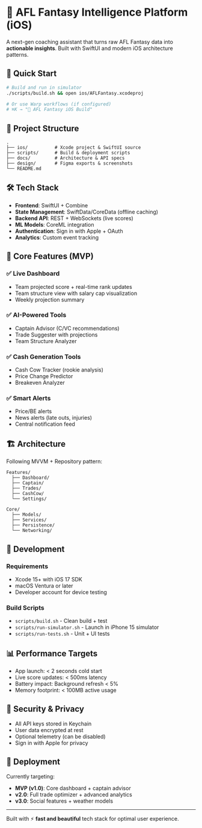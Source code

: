 # 📱 AFL Fantasy Intelligence Platform (iOS)

A next-gen coaching assistant that turns raw AFL Fantasy data into **actionable insights**. Built with SwiftUI and modern iOS architecture patterns.

## 🚀 Quick Start

```bash
# Build and run in simulator
./scripts/build.sh && open ios/AFLFantasy.xcodeproj

# Or use Warp workflows (if configured)
# ⌘K → "🚀 AFL Fantasy iOS Build"
```

## 📁 Project Structure

```
.
├── ios/          # Xcode project & SwiftUI source
├── scripts/      # Build & deployment scripts  
├── docs/         # Architecture & API specs
├── design/       # Figma exports & screenshots
└── README.md
```

## 🛠️ Tech Stack

- **Frontend**: SwiftUI + Combine
- **State Management**: SwiftData/CoreData (offline caching)
- **Backend API**: REST + WebSockets (live scores)
- **ML Models**: CoreML integration
- **Authentication**: Sign in with Apple + OAuth
- **Analytics**: Custom event tracking

## 🎯 Core Features (MVP)

### ✅ Live Dashboard
- Team projected score + real-time rank updates
- Team structure view with salary cap visualization
- Weekly projection summary

### ✅ AI-Powered Tools
- Captain Advisor (C/VC recommendations)
- Trade Suggester with projections
- Team Structure Analyzer

### ✅ Cash Generation Tools
- Cash Cow Tracker (rookie analysis)
- Price Change Predictor
- Breakeven Analyzer

### ✅ Smart Alerts
- Price/BE alerts
- News alerts (late outs, injuries)
- Central notification feed

## 🏗️ Architecture

Following MVVM + Repository pattern:

```
Features/
  ├── Dashboard/
  ├── Captain/
  ├── Trades/
  ├── CashCow/
  └── Settings/

Core/
  ├── Models/
  ├── Services/
  ├── Persistence/
  └── Networking/
```

## 🔧 Development

### Requirements
- Xcode 15+ with iOS 17 SDK
- macOS Ventura or later
- Developer account for device testing

### Build Scripts
- `scripts/build.sh` - Clean build + test
- `scripts/run-simulator.sh` - Launch in iPhone 15 simulator
- `scripts/run-tests.sh` - Unit + UI tests

## 📊 Performance Targets

- App launch: < 2 seconds cold start
- Live score updates: < 500ms latency
- Battery impact: Background refresh < 5%
- Memory footprint: < 100MB active usage

## 🔐 Security & Privacy

- All API keys stored in Keychain
- User data encrypted at rest
- Optional telemetry (can be disabled)
- Sign in with Apple for privacy

## 🚢 Deployment

Currently targeting:
- **MVP (v1.0)**: Core dashboard + captain advisor
- **v2.0**: Full trade optimizer + advanced analytics
- **v3.0**: Social features + weather models

---

Built with ⚡ **fast and beautiful** tech stack for optimal user experience.
